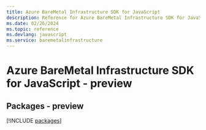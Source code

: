 ```yaml
---
title: Azure BareMetal Infrastructure SDK for JavaScript
description: Reference for Azure BareMetal Infrastructure SDK for JavaScript
ms.date: 02/26/2024
ms.topic: reference
ms.devlang: javascript
ms.service: baremetalinfrastructure
---
```

# Azure BareMetal Infrastructure SDK for JavaScript - preview
## Packages - preview
[!INCLUDE [packages](baremetal-infrastructure-index.md)]